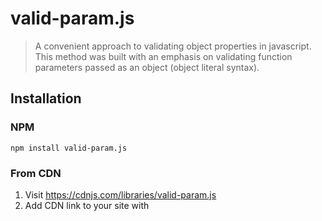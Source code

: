 # valid-param.js
> A convenient approach to validating object properties in javascript. This method was built with an emphasis on validating function parameters passed as an object (object literal syntax).

## Installation
### NPM
```
npm install valid-param.js
```
### From CDN
1. Visit https://cdnjs.com/libraries/valid-param.js
2. Add CDN link to your site with <script>
### Using build / minified version
1. Download valid-param.min.js
2. Add to your site with `<script>`
### Tip
valid-param.js was designed with the intent of validating function parameters passed as properties of an object, but can be used to validate properties of any object.
## Use
Simply call the `ValidParam` class and pass in the parameters object as the first argument, along with a 'type assignment' object as the second argument. The 'type assignment' object associates each expected parameter with an acceptable type. If any parameter value is passed with an incorrect type, the appropriate error is thrown.
```js
function getProfileBlock(parameters = {}) {
	new ValidParam(parameters, {
		name: 'string',
		age: 'number',
	})

	return `${name}<br>${age}`
}	
```
### Assigning types
Parameter types are assigned inside of the 'type assignment' object. The key should refer to the paramenter name while the value refers to that parameter's type assignment.
```js
	{
		age: 'number',
	}
``` 
#### Default types
If you would like to assign a default type to non-typed parameters, you can you simply add a `default` property to the 'type assignment' object.
```js
	{
		age: 'number',
		default: 'string'
	}
```
Any parameter (or object-property) that is not explicitly typed in the 'type assignment' object will default to this setting. If a default is not set, all non-typed paramaters will be ignored.
#### Multiple types
To assign multiple acceptable types, simply separate each type with a `|` mark.
```js
	{
		age: 'string|number',
	}
```
#### Allowing null values
A parameter can be made nullable by simply adding the `null` type to the assignment string.
```js
	{
		age: 'string|number|null',
	}
```
If there is only a single acceptable type, then simply add `?` at the beginning of the string.
```js
	{
		age: '?string',
	}
```
#### Assigning `mixed` and `any`
If parameter can be of any type, including `null`, programmer may use the `mixed` or `any` types. Either will allow any value through, regardless of type.
```js
	{
		age: 'mixed',
	}
```
#### Assignable Types:
- `string` (or `str`)
- `number` (or `num`,`int`)
- `boolean` (or `bool`)
- `array` (or `arr`)
- `object` (or `obj`)

## Contribute
Pull requests are welcomed to this project
